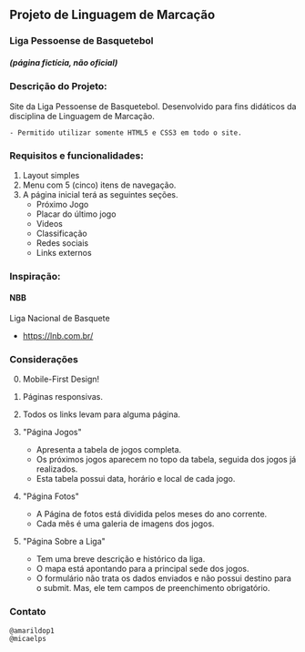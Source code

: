 ## Projeto de Linguagem de Marcação

### Liga Pessoense de Basquetebol 
##### (página fictícia, não oficial)

### Descrição do Projeto:

Site da Liga Pessoense de Basquetebol. Desenvolvido para fins didáticos da disciplina de Linguagem de Marcação.

	- Permitido utilizar somente HTML5 e CSS3 em todo o site.


### Requisitos e funcionalidades:

1. Layout simples
2. Menu com 5 (cinco) itens de navegação.
3. A página inicial terá as seguintes seções.
	* Próximo Jogo
	* Placar do último jogo
	* Videos
	* Classificação
	* Redes sociais
	* Links externos

### Inspiração:

#### NBB

Liga Nacional de Basquete
* https://lnb.com.br/


### Considerações

0. Mobile-First Design!
1. Páginas responsivas.
2. Todos os links levam para alguma página.

3. "Página Jogos" 
	* Apresenta a tabela de jogos completa. 
	* Os próximos jogos aparecem no topo da tabela, seguida dos jogos já realizados. 
	* Esta tabela possui data, horário e local de cada jogo.

4. "Página Fotos"
	* A Página de fotos está dividida pelos meses do ano corrente. 
	* Cada mês é uma galeria de imagens dos jogos.

5. "Página Sobre a Liga"
	* Tem uma breve descrição e histórico da liga.
	* O mapa está apontando para a principal sede dos jogos.
	* O formulário não trata os dados enviados e não possui destino para o submit. Mas, ele tem campos de preenchimento obrigatório.



### Contato

	@amarildop1
	@micaelps
